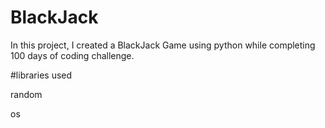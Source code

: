 # BlackJack

In this project, I created a BlackJack Game using python while completing 100 days of coding challenge. 

#libraries used  

random  

os
